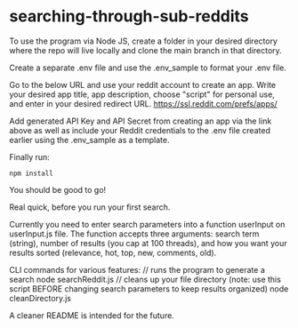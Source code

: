 # searching-through-sub-reddits

To use the program via Node JS, create a folder in your desired directory where the repo will live locally and clone the main branch in that directory. 

Create a separate .env file and use the .env_sample to format your .env file. 

Go to the below URL and use your reddit account to create an app. Write your desired app title, app description, choose "script" for personal use, and enter in your desired redirect URL.
https://ssl.reddit.com/prefs/apps/

Add generated API Key and API Secret from creating an app via the link above as well as include your Reddit credentials to the .env file created earlier using the .env_sample as a template. 

Finally run: 
```
npm install
```

You should be good to go! 

Real quick, before you run your first search. 

Currently you need to enter search parameters into a function userInput on userInput.js file. The function accepts three arguments: search term (string), number of results (you cap at 100 threads), and how you want your results sorted (relevance, hot, top, new, comments, old).

CLI commands for various features: 
// runs the program to generate a search
node searchReddit.js
// cleans up your file directory (note: use this script BEFORE changing search parameters to keep results organized)
node cleanDirectory.js

A cleaner README is intended for the future.
